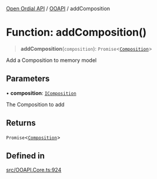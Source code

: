 [Open Ordial API](../../README.md) / [OOAPI](../README.md) / addComposition

# Function: addComposition()

> **addComposition**(`composition`): `Promise`\<[`Composition`](../classes/Composition.md)\>

Add a Composition to memory model

## Parameters

• **composition**: [`IComposition`](../interfaces/IComposition.md)

The Composition to add

## Returns

`Promise`\<[`Composition`](../classes/Composition.md)\>

## Defined in

[src/OOAPI.Core.ts:924](https://github.com/open-ordinal/open-ordinal-api/blob/88ef2e4467b13c07bb5a3ef3483343248c1aa38d/src/OOAPI.Core.ts#L924)
